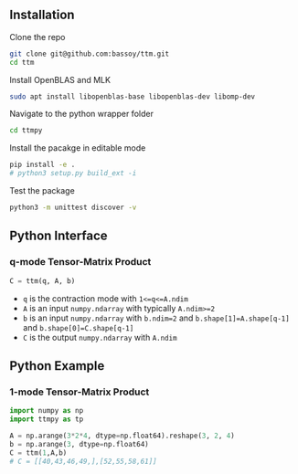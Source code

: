 ## Installation

Clone the repo
```bash
git clone git@github.com:bassoy/ttm.git
cd ttm
```

Install OpenBLAS and MLK
```bash
sudo apt install libopenblas-base libopenblas-dev libomp-dev
```

Navigate to the python wrapper folder
```bash
cd ttmpy
```

Install the pacakge in editable mode
```bash
pip install -e .
# python3 setup.py build_ext -i
```

Test the package
```bash
python3 -m unittest discover -v
```


## Python Interface

### q-mode Tensor-Matrix Product
```python
C = ttm(q, A, b)
```
* `q` is the contraction mode with `1<=q<=A.ndim`
* `A` is an input `numpy.ndarray` with typically `A.ndim>=2`
* `b` is an input `numpy.ndarray` with `b.ndim=2` and `b.shape[1]=A.shape[q-1]` and `b.shape[0]=C.shape[q-1]`
* `C` is the output `numpy.ndarray` with `A.ndim`

## Python Example

### 1-mode Tensor-Matrix Product
```python
import numpy as np
import ttmpy as tp

A = np.arange(3*2*4, dtype=np.float64).reshape(3, 2, 4)
b = np.arange(3, dtype=np.float64)
C = ttm(1,A,b)
# C = [[40,43,46,49,],[52,55,58,61]]
```
